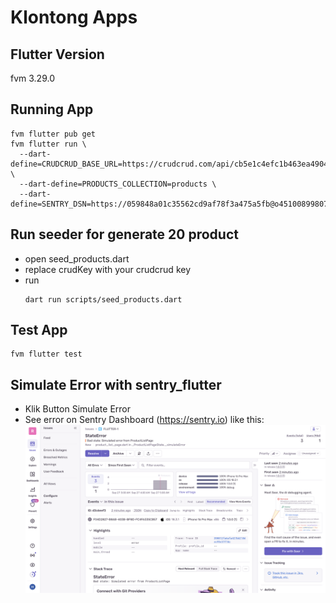 # Klontong Apps

## Flutter Version
fvm 3.29.0

## Running App 
```
fvm flutter pub get
fvm flutter run \
  --dart-define=CRUDCRUD_BASE_URL=https://crudcrud.com/api/cb5e1c4efc1b463ea490466b18f74219 \
  --dart-define=PRODUCTS_COLLECTION=products \
  --dart-define=SENTRY_DSN=https://059848a01c35562cd9af78f3a475a5fb@o4510089980739584.ingest.us.sentry.io/4510089982509056
```

## Run seeder for generate 20 product
- open seed_products.dart
- replace crudKey with your crudcrud key
- run
  ```
  dart run scripts/seed_products.dart
  ```

## Test App
```
fvm flutter test
```

## Simulate Error with sentry_flutter
- Klik Button Simulate Error
- See error on Sentry Dashboard (https://sentry.io) like this:
![App Screenshot](attachments/sentry_error.png)
